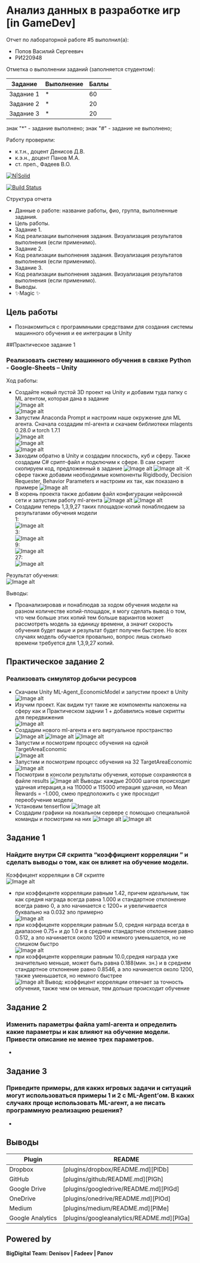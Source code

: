 # Анализ данных в разработке игр [in GameDev]
Отчет по лабораторной работе #5 выполнил(а):
- Попов Василий Сергеевич
- РИ220948
  
Отметка о выполнении заданий (заполняется студентом):

| Задание | Выполнение | Баллы |
| ------ | ------ | ------ |
| Задание 1 | * | 60 |
| Задание 2 | * | 20 |
| Задание 3 | * | 20 |

знак "*" - задание выполнено; знак "#" - задание не выполнено;

Работу проверили:
- к.т.н., доцент Денисов Д.В.
- к.э.н., доцент Панов М.А.
- ст. преп., Фадеев В.О.

[![N|Solid](https://cldup.com/dTxpPi9lDf.thumb.png)](https://nodesource.com/products/nsolid)

[![Build Status](https://travis-ci.org/joemccann/dillinger.svg?branch=master)](https://travis-ci.org/joemccann/dillinger)

Структура отчета

- Данные о работе: название работы, фио, группа, выполненные задания.
- Цель работы.
- Задание 1.
- Код реализации выполнения задания. Визуализация результатов выполнения (если применимо).
- Задание 2.
- Код реализации выполнения задания. Визуализация результатов выполнения (если применимо).
- Задание 3.
- Код реализации выполнения задания. Визуализация результатов выполнения (если применимо).
- Выводы.
- ✨Magic ✨

## Цель работы
- Познакомиться с программными средствами для создания системы машинного обучения и ее интеграции в Unity

##Практическое задание 1
### Реализовать систему машинного обучения в связке Python - Google-Sheets – Unity

Ход работы:
- Создайте новый пустой 3D проект на Unity и добавим туда папку с ML агентом, которая дана в задание  
![Image alt](https://github.com/prepref/UrFU-GameAnalysis/raw/main/github-screenshots/workshop5/empty-project.png)  
![Image alt](https://github.com/prepref/UrFU-GameAnalysis/raw/main/github-screenshots/workshop5/add-mlAgent.png)
- Запустим Anaconda Prompt и настроим наше окружение для ML агента. Сначала создадим ml-агента и скачаем библиотеки mlagents 0.28.0 и torch 1.7.1    
![Image alt](https://github.com/prepref/UrFU-GameAnalysis/raw/main/github-screenshots/workshop5/pip-mlagents.png)    
![Image alt](https://github.com/prepref/UrFU-GameAnalysis/raw/main/github-screenshots/workshop5/install-mlagents.png)      
![Image alt](https://github.com/prepref/UrFU-GameAnalysis/raw/main/github-screenshots/workshop5/install-torch.png)  
- Заходим обратно в Unity и создадим плоскость, куб и сферу. Также создадим C# срипт-файл и подключим к сфере. В сам скрипт скопируем код, предложенный в задание
![Image alt](https://github.com/prepref/UrFU-GameAnalysis/raw/main/github-screenshots/workshop5/step6.png)
![Image alt](https://github.com/prepref/UrFU-GameAnalysis/raw/main/github-screenshots/workshop5/step7.png)
-К сфере также добавим необходимые компоненты Rigidbody, Decision Requester, Behavior Parameters и настроим их так, как показано в примере
![Image alt](https://github.com/prepref/UrFU-GameAnalysis/raw/main/github-screenshots/workshop5/step-8.png)
- В корень проекта также добавим файл конфигурации нейронной сети и запустим работу ml-агента
![Image alt](https://github.com/prepref/UrFU-GameAnalysis/raw/main/github-screenshots/workshop5/file-ml-rollerBall.png)
![Image alt](https://github.com/prepref/UrFU-GameAnalysis/raw/main/github-screenshots/workshop5/step9.png)  
- Создадим теперь 1,3,9,27 таких площадок-копий понаблюдаем за результатами обучения модели  
1:      
![Image alt](https://github.com/prepref/UrFU-GameAnalysis/raw/main/github-screenshots/workshop5/1-train.gif)   
3:    
![Image alt](https://github.com/prepref/UrFU-GameAnalysis/raw/main/github-screenshots/workshop5/3-train.gif)  
9:    
![Image alt](https://github.com/prepref/UrFU-GameAnalysis/raw/main/github-screenshots/workshop5/9-train.gif)  
27:    
![Image alt](https://github.com/prepref/UrFU-GameAnalysis/raw/main/github-screenshots/workshop5/27-train.gif)

Результат обучения:  
![Image alt](https://github.com/prepref/UrFU-GameAnalysis/raw/main/github-screenshots/workshop5/result.gif)  

Выводы:
- Проанализировав и понаблюдав за ходом обучения модели на разном количестве копий-площадок, я могу сделать вывод о том, что чем больше этих копий тем больше вариантов может рассмотреть модель за единицу времени, а значит скорость обучения будет выше и результат будет получен быстрее. Но всех случаях модель обучается провально, вопрос лишь сколько времени требуется для 1,3,9,27 копий.

## Практическое задание 2
### Реализовать симулятор добычи ресурсов
- Скачаем Unity ML-Agent_EconomicModel и запустим проект в Unity  
![Image alt](https://github.com/prepref/UrFU-GameAnalysis/raw/main/github-screenshots/workshop5/2-step1.png)       
- Изучим проект. Как видим тут такие же компоменты наложены на сферу как и Практическом заднии 1 + добавились новые скрипты для передвижения  
![Image alt](https://github.com/prepref/UrFU-GameAnalysis/raw/main/github-screenshots/workshop5/2-step11.png)  
- Создадим нового ml-агента и его виртуальное пространство
![Image alt](https://github.com/prepref/UrFU-GameAnalysis/raw/main/github-screenshots/workshop5/2-step2.png)
![Image alt](https://github.com/prepref/UrFU-GameAnalysis/raw/main/github-screenshots/workshop5/2-step3.png)
![Image alt](https://github.com/prepref/UrFU-GameAnalysis/raw/main/github-screenshots/workshop5/2-step4.png)
- Запустим и посмотрим процесс обучения на одной TargetAreaEconomic    
![Image alt](https://github.com/prepref/UrFU-GameAnalysis/raw/main/github-screenshots/workshop5/2-step5.png)
- Запустим и посмотрим процесс обучения на 32 TargetAreaEconomic  
![Image alt](https://github.com/prepref/UrFU-GameAnalysis/raw/main/github-screenshots/workshop5/2-step6.png)
- Посмотрии в консоли результаты обучения, которые сохраняются в файле results
![Image alt](https://github.com/prepref/UrFU-GameAnalysis/raw/main/github-screenshots/workshop5/2-step7.png)
Выводы: каждые 20000 шагов происходит удачная итерация,а на 110000 и 115000 итерация удачная, но Mean Rewards = -1.000, смею предположить с уже просходит переобучение модели   
- Установим tenserflow
![Image alt](https://github.com/prepref/UrFU-GameAnalysis/raw/main/github-screenshots/workshop5/2-step8.png)
- Создадим графики на локальном сервере с помощью специальной команды и посмотрим на них
![Image alt](https://github.com/prepref/UrFU-GameAnalysis/raw/main/github-screenshots/workshop5/2-step9.png)
![Image alt](https://github.com/prepref/UrFU-GameAnalysis/raw/main/github-screenshots/workshop5/2-step10.png)  

## Задание 1
### Найдите внутри C# скрипта “коэффициент корреляции ” и сделать выводы о том, как он влияет на обучение модели.  
Коэффицент корреляции в C# скрипте  
![Image alt](https://github.com/prepref/UrFU-GameAnalysis/raw/main/github-screenshots/workshop5/2-step12.png)  
- при коэффиценте корреляции равным 1.42, причем идеальным, так как средня награда всегда равна 1.000 и стандартное отклонение всегда равно 0, а эло начинается с 1200+ и увеличивается буквально на 0.032 эло примерно    
![Image alt](https://github.com/prepref/UrFU-GameAnalysis/raw/main/github-screenshots/workshop5/2-step7.png)  
- при коэффиценте корреляции равным 5.0, средня награда всегда в диапазоне 0.75+ и до 1.0 и в среднем стандартное отклонение равно 0.512, а эло начинается около 1200 и немного уменьшается, но не слишком быстро  
![Image alt](https://github.com/prepref/UrFU-GameAnalysis/raw/main/github-screenshots/workshop5/2-step14.png)  
- при коэффиценте корреляции равным 10.0,средня награда уже значительно меньше, может быть равна 0.188(мин. зн.) и в среднем стандартное отклонение равно 0.8546, а эло начинается около 1200, также уменьшается, но немного быстрее   
![Image alt](https://github.com/prepref/UrFU-GameAnalysis/raw/main/github-screenshots/workshop5/2-step13.png)
Вывод: коэффицент корреляции отвечает за точность обучения, также чем он меньше, тем дольше происходит обучение  

## Задание 2  
### Изменить параметры файла yaml-агента и определить какие параметры и как влияют на обучение модели. Привести описание не менее трех параметров.  
-  

## Задание 3
### Приведите примеры, для каких игровых задачи и ситуаций могут использоваться примеры 1 и 2 с ML-Agent’ом. В каких случаях проще использовать ML-агент, а не писать программную реализацию решения?  
-  
 

## Выводы


| Plugin | README |
| ------ | ------ |
| Dropbox | [plugins/dropbox/README.md][PlDb] |
| GitHub | [plugins/github/README.md][PlGh] |
| Google Drive | [plugins/googledrive/README.md][PlGd] |
| OneDrive | [plugins/onedrive/README.md][PlOd] |
| Medium | [plugins/medium/README.md][PlMe] |
| Google Analytics | [plugins/googleanalytics/README.md][PlGa] |

## Powered by

**BigDigital Team: Denisov | Fadeev | Panov**
